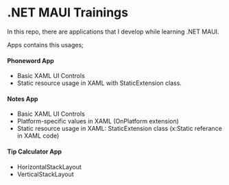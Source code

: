 # .NET MAUI Trainings
In this repo, there are applications that I develop while learning .NET MAUI.

Apps contains this usages;
#### Phoneword App
- Basic XAML UI Controls
- Static resource usage in XAML with StaticExtension class.

#### Notes App
- Basic XAML UI Controls
- Platform-specific values in XAML (OnPlatform extension)
- Static resource usage in XAML: StaticExtension class (x:Static referance in XAML code)

#### Tip Calculator App
- HorizontalStackLayout
- VerticalStackLayout

